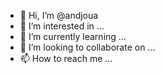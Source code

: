- 👋 Hi, I’m @andjoua
- 👀 I’m interested in ...
- 🌱 I’m currently learning ...
- 💞️ I’m looking to collaborate on ...
- 📫 How to reach me ...

<!---
andjoua/andjoua is a ✨ special ✨ repository because its `README.md` (this file) appears on your GitHub profile.
You can click the Preview link to take a look at your changes.
--->
